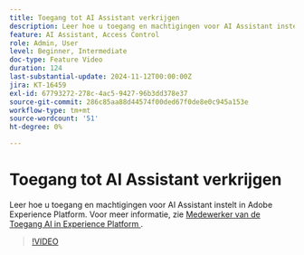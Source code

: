 ```yaml
---
title: Toegang tot AI Assistant verkrijgen
description: Leer hoe u toegang en machtigingen voor AI Assistant instelt in Adobe Experience Platform.
feature: AI Assistant, Access Control
role: Admin, User
level: Beginner, Intermediate
doc-type: Feature Video
duration: 124
last-substantial-update: 2024-11-12T00:00:00Z
jira: KT-16459
exl-id: 67793272-278c-4ac5-9427-96b3dd378e37
source-git-commit: 286c85aa88d44574f00ded67f0de8e0c945a153e
workflow-type: tm+mt
source-wordcount: '51'
ht-degree: 0%

---
```


# Toegang tot AI Assistant verkrijgen

Leer hoe u toegang en machtigingen voor AI Assistant instelt in Adobe Experience Platform. Voor meer informatie, zie [&#x200B; Medewerker van de Toegang AI in Experience Platform &#x200B;](https://experienceleague.adobe.com/nl/docs/experience-platform/ai-assistant/access).

>[!VIDEO](https://video.tv.adobe.com/v/3475925/?captions=dut&learn=on&enablevpops)
